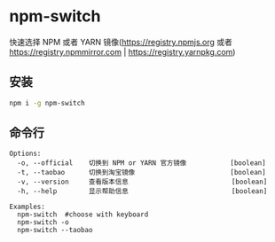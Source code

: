 # npm-switch
快速选择 NPM 或者 YARN 镜像(https://registry.npmjs.org 或者 https://registry.npmmirror.com | https://registry.yarnpkg.com)

## 安装
```bash
npm i -g npm-switch
```

## 命令行
```
Options:
  -o, --official    切换到 NPM or YARN 官方镜像           [boolean]
  -t, --taobao      切换到淘宝镜像                        [boolean]
  -v, --version     查看版本信息                          [boolean]
  -h, --help        显示帮助信息                          [boolean]

Examples:
  npm-switch  #choose with keyboard
  npm-switch -o
  npm-switch --taobao
```
